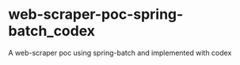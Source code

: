 # web-scraper-poc-spring-batch_codex
A web-scraper poc using spring-batch and implemented with codex
